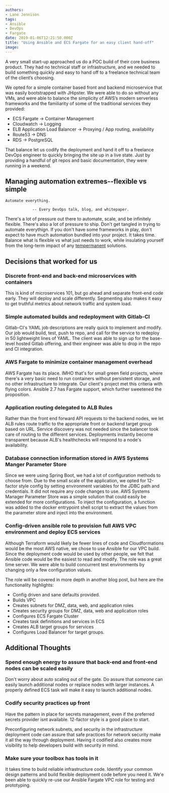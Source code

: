 ```yaml
---
authors:
- Lane Jennison
tags:
- Ansible
- DevOps
- Fargate
date: 2019-01-06T12:21:50.000Z
title: "Using Ansible and ECS Fargate for an easy client hand-off"
image: 
---
```


A very small start-up approached us do a POC build of their core business product.  They had no technical staff or infrastructure, and we needed to build something quickly and easy to hand off to a freelance technical team of the client’s choosing.

We opted for a simple container based front and backend microservice that was easily bootstrapped with JHipster.  We were able to do so without any VMs, and were able to balance the simplicity of AWS’s modern serverless frameworks and the familiarity of some of the traditional services they provided:   

* ECS Fargate -> Container Management
* Cloudwatch -> Logging
* ELB Application Load Balancer -> Proxying / App routing, availability
* Route53 -> DNS
* RDS -> PostgreSQL

That balance let us codify the deployment and hand it off to a freelance DevOps engineer to quickly bringing the site up in a live state.  Just by providing a handful of git repos and basic documentation, they were running in a weekend.

## Managing automation extremes--flexible vs simple ##

```
Automate everything.

			-- Every DevOps talk, blog, and whitepaper.
```

There's a lot of pressure out there to automate, scale, and be infinitely flexible. There's also a lot of pressure to ship.  Don't get tangled in trying to automate everythign.  If you don't have some frameworks in play, don't expect to have much automation bundled into your project.  It takes time.  Balance what is flexible vs what just needs to work, while insulating yourself from the long-term impact of any [tempermanent](https://www.urbandictionary.com/define.php?term=Tempermanent) solutions.   

## Decisions that worked for us ##

### Discrete front-end and back-end microservices with containers ###
This is kind of microservices 101, but go ahead and separate front-end code early.   They will deploy and scale differently.  Segmenting also makes it easy to get truthful metrics about network traffic and system load.

### Simple automated builds and redeployment with Gitlab-CI ###
Gitlab-CI's YAML job descriptions are really quick to implement and modify.  Our job would build, test, push to repo, and call for the service to redeploy in 50 lightweight lines of YAML.  The client was able to sign up for the base-level hosted Gitlab offering, and their engineer was able to drop in the repo and CI integration.

### AWS Fargate to minimize container management overhead ###
AWS Fargate has its place.  IMHO that's for small green field projects, where there's a very basic need to run containers without persistent storage, and no other infrastructure to integrate.  Our client's project met this criteria with flying colors. Ansible 2.7 has Fargate support, which further sweetened the proposition.

### Application routing delegated to ALB Rules ###
Rather than the front end forward API requests to the backend nodes, we let ALB rules route traffic to the appropriate front or backend target group based on URL.  Service discovery was not needed since the balancer took care of routing to the different services.   Deployments instantly become transparent because ALB's healthchecks will respond to a node's availability.

### Database connection information stored in AWS Systems Manger Parameter Store ###
Since we were using Spring Boot, we had a lot of configuration methods to choose from.   Due to the small scale of the application, we opted for 12-factor style config by setting environment variables for the JDBC path and credentials.  It did not require any code changes to use.  AWS Systems Manager Parameter Store was a simple solution that could easily be extended for more configurations.  To inject the configuration, a function was added to the docker entrypoint shell script to extract the values from the parameter store and inject into the environment.


### Config-driven ansible role to provision full AWS VPC environment and deploy ECS services ###
Although Terraform would likely be fewer lines of code and Cloudformations would be the most AWS native, we chose to use Ansible for our VPC build.   Since the deployment code would be used by other people, we felt that Ansible code would be the easiest to read and modify.  The role was a great time server. We were able to build concurrent test environments by changing only a few configuration values.

The role will be covered in more depth in another blog post, but here are the functionality highlights:

* Config driven and sane defaults provided.
* Builds VPC
* Creates subnets for DMZ, data, web, and application roles
* Creates security groups for DMZ, data, web and application roles
* Configures ECS Fargate Cluster
* Creates task definitions and services in ECS
* Creates ALB target groups for services
* Configures Load Balancer for target groups.

## Additional Thoughts ##

### Spend enough energy to assure that back-end and front-end nodes can be scaled easily ###
Don't worry about auto scaling out of the gate.  Do assure that _someone_ can easily launch additional nodes or replace nodes with larger instances.  A properly defined ECS task will make it easy to launch additional nodes. 

### Codify security practices up front ###
Have the pattern in place for secrets management, even if the preferred secrets provider isnt available.  12-factor style is a good place to start. 

Preconfiguring network subnets, and security in the infrastructure deployment code can assure that safe practices for network security make it all the way through deployment.   Having it codified also creates more visibility to help developers build with security in mind. 

### Make sure your toolbox has tools in it ###
It takes time to build reliable infrastructure code.   Identify your common design patterns and build flexible deployment code before you need it.  We'e been able to quickly re-use our Ansible Fargate VPC role for testing and prototyping.

